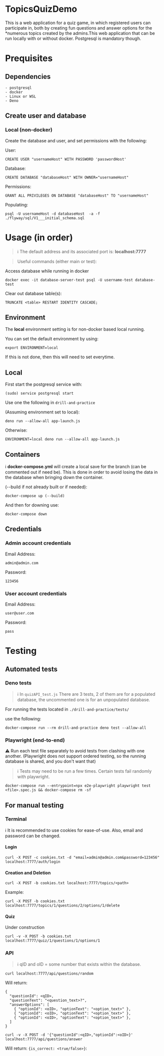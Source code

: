 # TopicsQuizDemo
This is a web application for a quiz game, in which registered users can participate in, both by creating fun questions and answer options for the *numerous topics created by the admins.This web application that can be run locally with or without docker. Postgresql is mandatory though.

# Prequisites
## Dependencies
```
- postgresql
- docker
- Linux or WSL
- Deno
```

## Create user and database
### Local (non-docker)
Create the database and user, and set permissions with the following: 

User:
```
CREATE USER "usernameHost" WITH PASSWORD 'passwordHost'
```

Database:
```
CREATE DATABASE "databaseHost" WITH OWNER="usernameHost"
```

Permissions:
```
GRANT ALL PRIVILEGES ON DATABASE "databaseHost" TO "usernameHost"
```

Populating:
```
psql -U usernameHost -d databaseHost  -a -f ./flyway/sql/V1___initial_schema.sql
```
# Usage (in order)
> :information_source: The default address and its associated port is: **localhost:7777**

> Useful commands (either main or test):

Access database while running in docker
```
docker exec -it database-server-test psql -U username-test database-test
```

Clear out database table(s):
```
TRUNCATE <table> RESTART IDENTITY CASCADE;
```

## Environment
The **local** environment setting is for non-docker based local running.

You can set the default environment by using:
```
export ENVIRONMENT=local
```

If this is not done, then this will need to set everytime.

## Local
First start the postgresql service with:
```
(sudo) service postgresql start
``` 

Use one the following in ```drill-and-practice```

(Assuming environment set to local):
```
deno run --allow-all app-launch.js
```
Otherwise:
```
ENVIRONMENT=local deno run --allow-all app-launch.js
```

## Containers
:information_source: **docker-compose.yml** will create a local save for the branch (can be commented out if need be). This is done in order to avoid losing the data in the database when bringing down the container. 

(--build if not already built or if needed):
```
docker-compose up (--build)
```

And then for downing use:
```
docker-compose down
```

## Credentials

### Admin account credentials
Email Address:
```
admin@admin.com
```
Password: 
```
123456
```

### User account credentials
Email Address:
```
user@user.com
```
Password:
```
pass
```

# Testing

## Automated tests

### Deno tests

> :information_source: In ```quizAPI_test.js``` There are 3 tests, 2 of them are for a populated database, the uncommented one is for an unpopulated database.

For running the tests located in ```./drill-and-practice/tests/```

use the following:
```
docker-compose run --rm drill-and-practice deno test --allow-all
```

### Playwright (end-to-end)

:warning: Run each test file separately to avoid tests from clashing with one another. (Playwright does not support ordered testing, so the running database is shared, and you don't want that)

> :information_source: Tests may need to be run a few times. Certain tests fail randomly with playwright.

```
docker-compose run --entrypoint=npx e2e-playwright playwright test <file>.spec.js && docker-compose rm -sf
```


## For manual testing
### Terminal

:information_source: It is recommended to use cookies for ease-of-use. Also, email and password can be changed.

#### Login
```
curl -X POST -c cookies.txt -d "email=admin@admin.com&password=123456" localhost:7777/auth/login
```

#### Creation and Deletion
```
curl -X POST -b cookies.txt localhost:7777/topics/<path>
```

Example:
```
curl -X POST -b cookies.txt localhost:7777/topics/1/questions/2/options/1/delete
```

#### Quiz
Under construction
```
curl -v -X POST -b cookies.txt localhost:7777/quiz/1/questions/1/options/1
```

### API
> :information_source: qID and oID = some number that exists within the database.

```
curl localhost:7777/api/questions/random
```

Will return:
```
{
  "questionId": <qID>,
  "questionText": "<question_text>?",
  "answerOptions": [
    { "optionId": <oID>, "optionText": "<option_text>" },
    { "optionId": <oID>, "optionText": "<option_text>" },
    { "optionId": <oID>, "optionText": "<option_text>" },
  ]
}
```

```
curl -v -X POST -d '{"questionId":<qID>,"optionId":<oID>}' localhost:7777/api/questions/answer
```

Will return:
```{is_correct: <true/false>}```:

